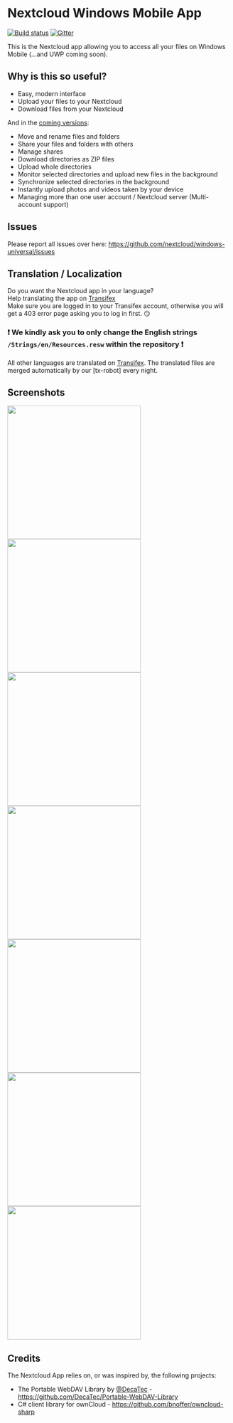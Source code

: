 # Nextcloud Windows Mobile App
[![Build status](https://ci.appveyor.com/api/projects/status/github/altima/nextcloud-app-uwp)](https://ci.appveyor.com/project/altima/nextcloud-app-uwp) [![Gitter](https://badges.gitter.im/Join_Chat.svg)](https://gitter.im/Nextcloud-App-UWP/Lobby)

This is the Nextcloud app allowing you to access all your files on Windows Mobile (...and UWP coming soon).

## Why is this so useful?

* Easy, modern interface
* Upload your files to your Nextcloud
* Download files from your Nextcloud

And in the [coming versions](https://github.com/nextcloud/windows-universal/milestones):

* Move and rename files and folders
* Share your files and folders with others
* Manage shares
* Download directories as ZIP files
* Upload whole directories
* Monitor selected directories and upload new files in the background
* Synchronize selected directories in the background
* Instantly upload photos and videos taken by your device
* Managing more than one user account / Nextcloud server (Multi-account support)

## Issues

Please report all issues over here: https://github.com/nextcloud/windows-universal/issues

## Translation / Localization

Do you want the Nextcloud app in your language?    
Help translating the app on [Transifex](https://www.transifex.com/nextcloud/nextcloud/windows-universal/)    
Make sure you are logged in to your Transifex account, otherwise you will get a 403 error page asking you to log in first. :smirk:

### :exclamation: We kindly ask you to only change the English strings `/Strings/en/Resources.resw` within the repository  :exclamation:
All other languages are translated on [Transifex](https://www.transifex.com/nextcloud/nextcloud/windows-universal/). 
The translated files are merged automatically by our [tx-robot] every night.

## Screenshots

<kbd><img src="https://raw.githubusercontent.com/SunboX/Nextcloud-App-UWP/master/resources/screenshots/en-us/login-screen_light.png" width="300"/></kbd>
<kbd><img src="https://raw.githubusercontent.com/SunboX/Nextcloud-App-UWP/master/resources/screenshots/en-us/screen-1_light.png" width="300"/></kbd>
<kbd><img src="https://raw.githubusercontent.com/SunboX/Nextcloud-App-UWP/master/resources/screenshots/en-us/screen-2_light.png" width="300"/></kbd>
<kbd><img src="https://raw.githubusercontent.com/SunboX/Nextcloud-App-UWP/master/resources/screenshots/en-us/screen-3_light.png" width="300"/></kbd>
<kbd><img src="https://raw.githubusercontent.com/SunboX/Nextcloud-App-UWP/master/resources/screenshots/en-us/screen-4_light.png" width="300"/></kbd>
<kbd><img src="https://raw.githubusercontent.com/SunboX/Nextcloud-App-UWP/master/resources/screenshots/en-us/screen-5_light.png" width="300"/></kbd>
<kbd><img src="https://raw.githubusercontent.com/SunboX/Nextcloud-App-UWP/master/resources/screenshots/en-us/screen-1_dark.png" width="300"/></kbd>

## Credits

The Nextcloud App relies on, or was inspired by, the following projects:

* The Portable WebDAV Library by [@DecaTec](https://github.com/DecaTec) - https://github.com/DecaTec/Portable-WebDAV-Library
* C# client library for ownCloud - https://github.com/bnoffer/owncloud-sharp
